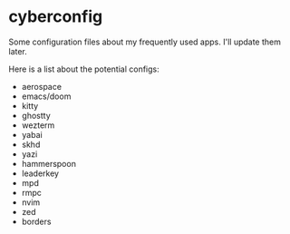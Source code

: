 # cyberconfig
Some configuration files about my frequently used apps. I'll update them later. 

Here is a list about the potential configs:

- aerospace
- emacs/doom
- kitty
- ghostty
- wezterm
- yabai
- skhd
- yazi
- hammerspoon
- leaderkey
- mpd
- rmpc
- nvim
- zed
- borders
